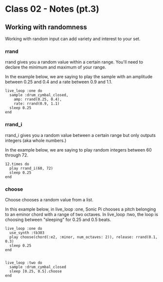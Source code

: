 # Class 02 - Notes (pt.3)

## Working with randomness

Working with random input can add variety and interest to your set.

### rrand
rrand gives you a random value within a certain range. You'll need to declare the minimum and maximum of your range.

In the example below, we are saying to play the sample with an amplitude between 0.25 and 0.4 and a rate between 0.9 and 1.1.
```
live_loop :one do
  sample :drum_cymbal_closed,
    amp: rrand(0.25, 0.4),
    rate: rrand(0.9, 1.1)
  sleep 0.25
end
```
### rrand_i
rrand_i gives you a random value between a certain range but only outputs integers (aka whole numbers.)

In the example below, we are saying to play random integers between 60 through 72.
```
12.times do
  play rrand_i(60, 72) 
  sleep 0.25
end
```
### choose
Choose chooses a random value from a list.

In this example below, in live_loop :one, Sonic Pi chooses a pitch belonging to an eminor chord with a range of two octaves. In live_loop :two, the loop is choosing between "sleeping" for 0.25 and 0.5 beats.
```
live_loop :one do
  use_synth :tb303
  play choose(chord(:e2, :minor, num_octaves: 2)), release: rrand(0.1, 0.3)
  sleep 0.25
end


live_loop :two do
  sample :drum_cymbal_closed
  sleep [0.25, 0.5].choose
end
```
